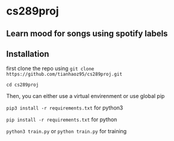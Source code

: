 # cs289proj

## Learn mood for songs using spotify labels

## Installation

first clone the repo using `git clone https://github.com/tianhaoz95/cs289proj.git`

`cd cs289proj`

Then, you can either use a virtual envirenment or use global pip

`pip3 install -r requirements.txt` for python3

`pip install -r requirements.txt` for python

`python3 train.py` or `python train.py` for training
